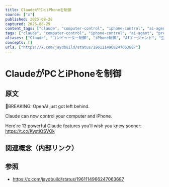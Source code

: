 ```yaml
---
title: ClaudeがPCとiPhoneを制御
source: ["x"]
published: 2025-08-28
captured: 2025-08-29
content_tags: ["claude", "computer-control", "iphone-control", "ai-agent", "productivity", "automation"]
tags: ["claude", "computer-control", "iphone-control", "ai-agent", "productivity", "automation"]
aliases: ["Claude", "コンピューター制御", "iPhone制御", "AIエージェント", "生産性向上", "自動化"]
concepts: []
urls: ["https://x.com/jaydbuild/status/1961114966247063687"]
---
```


# ClaudeがPCとiPhoneを制御
## 原文
🚨BREAKING: OpenAI just got left behind.

Claude can now control your computer and iPhone.

Here're 13 powerful Claude features you'll wish you knew sooner: https://t.co/KystIQSVOk

## 関連概念（内部リンク）

## 参照
- https://x.com/jaydbuild/status/1961114966247063687